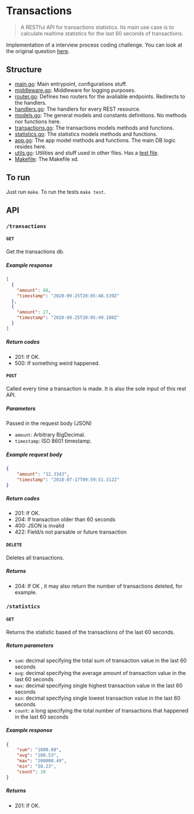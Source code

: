 # Transactions

> A RESTful API for transactions statistics. Its main use case is to calculate realtime statistics for the last 60 seconds of transactions.

Implementation of a interview process coding challenge. You can look at the original question [here](./challenge.txt).

## Structure

- [main.go](./main.go): Main entrypoint, configurations stuff.
- [middleware.go](./middleware.go): Middleware for logging purposes.
- [router.go](./router.go): Defines two routers for the avaliable endpoints. Redirects to the handlers.
- [handlers.go](./handlers.go): The handlers for every REST resource.
- [models.go](./models.go): The general models and constants definitions. No methods nor functions here.
- [transactions.go](./transactions.go): The transactions models methods and functions.
- [statistics.go](./statistics.go): The statistics models methods and functions.
- [app.go](./app.go): The app model methods and functions. The main DB logic resides here.
- [utils.go](./utils.go): Utilities and stuff used in other files. Has a [test file](./utils_test.go).
- [Makefile](./Makefile): The Makefile xd.

## To run

Just run `make`.
To run the tests `make test`.

## API

### `/transactions`

#### `GET`

Get the transactions db.

##### Example response
```json
[
  {
    "amount": 88,
    "timestamp": "2020-09-25T20:05:48.539Z"
  },
  {
    "amount": 27,
    "timestamp": "2020-09-25T20:05:49.100Z"
  }
]
```

##### Return codes
- 201: If OK.
- 500: If something weird happened.

#### `POST`

Called every time a transaction is made. It is also the sole input of this rest API.

##### Parameters
Passed in the request body (JSON)
- `amount`: Arbitrary BigDecimal.
- `timestamp`: ISO 8601 timestamp.

##### Example request body
```json
{
    "amount": "12.3343",
    "timestamp": "2018-07-17T09:59:51.312Z"
}
```

##### Return codes
- 201: If OK.
- 204: If transaction older than 60 seconds
- 400: JSON is invalid
- 422: Field/s not parsable or future transaction


#### `DELETE`

Deletes all transactions.

##### Returns
- 204: If OK , it may also return the number of transactions deleted, for example.

### `/statistics`

#### `GET`

Returns the statistic based of the transactions of the last 60 seconds.

##### Return parameters
- `sum`: decimal specifying the total sum of transaction value in the last 60 seconds
- `avg`: decimal specifying the average amount of transaction value in the last 60 seconds
- `max`: decimal specifying single highest transaction value in the last 60 seconds
- `min`: decimal specifying single lowest transaction value in the last 60 seconds
- `count`: a long specifying the total number of transactions that happened in the last 60 seconds

##### Example response
```json
{
    "sum": "1000.00",
    "avg": "100.53",
    "max": "200000.49",
    "min": "50.23",
    "count": 10
}
```

##### Returns
- 201: If OK.

